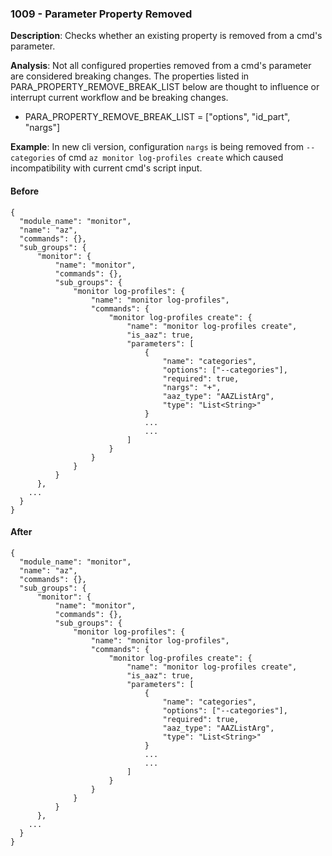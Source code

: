 ### 1009 - Parameter Property Removed

**Description**: Checks whether an existing property is removed from a cmd's parameter. 

**Analysis**: Not all configured properties removed from a cmd's parameter are considered breaking changes. The properties listed in PARA_PROPERTY_REMOVE_BREAK_LIST below are thought to influence or interrupt current workflow and be breaking changes. 
* PARA_PROPERTY_REMOVE_BREAK_LIST = ["options", "id_part", "nargs"]

**Example**: In new cli version, configuration `nargs` is being removed from `--categories` of cmd `az monitor log-profiles create` which caused incompatibility with current cmd's script input.

#### Before
```json5
{
  "module_name": "monitor",
  "name": "az",
  "commands": {},
  "sub_groups": {
      "monitor": {
          "name": "monitor",
          "commands": {},
          "sub_groups": {
              "monitor log-profiles": {
                  "name": "monitor log-profiles",
                  "commands": {
                      "monitor log-profiles create": {
                          "name": "monitor log-profiles create",
                          "is_aaz": true,
                          "parameters": [
                              {
                                  "name": "categories",
                                  "options": ["--categories"],
                                  "required": true,
                                  "nargs": "+",
                                  "aaz_type": "AAZListArg",
                                  "type": "List<String>"
                              }
                              ...
                              ...
                          ]
                      }
                  }
              }
          }
      },
    ...
  }
}
```

#### After
```json5
{
  "module_name": "monitor",
  "name": "az",
  "commands": {},
  "sub_groups": {
      "monitor": {
          "name": "monitor",
          "commands": {},
          "sub_groups": {
              "monitor log-profiles": {
                  "name": "monitor log-profiles",
                  "commands": {
                      "monitor log-profiles create": {
                          "name": "monitor log-profiles create",
                          "is_aaz": true,
                          "parameters": [
                              {
                                  "name": "categories",
                                  "options": ["--categories"],
                                  "required": true,
                                  "aaz_type": "AAZListArg",
                                  "type": "List<String>"
                              }
                              ...
                              ...
                          ]
                      }
                  }
              }
          }
      },
    ...
  }
}
```